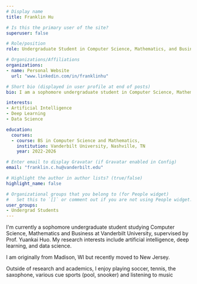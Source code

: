 ```yaml
---
# Display name
title: Franklin Hu

# Is this the primary user of the site?
superuser: false

# Role/position
role: Undergraduate Student in Computer Science, Mathematics, and Business

# Organizations/Affiliations
organizations:
- name: Personal Website
  url: "www.linkedin.com/in/franklinhu"

# Short bio (displayed in user profile at end of posts)
bio: I am a sophomore undergraduate student in Computer Science, Mathematics, and Business

interests:
- Artificial Intelligence
- Deep Learning
- Data Science

education:
  courses:
  - course: BS in Computer Science and Mathematics, 
    institution: Vanderbilt University, Nashville, TN
    year: 2022-2026

# Enter email to display Gravatar (if Gravatar enabled in Config)
email: "franklin.c.hu@vanderbilt.edu"

# Highlight the author in author lists? (true/false)
highlight_name: false

# Organizational groups that you belong to (for People widget)
#   Set this to `[]` or comment out if you are not using People widget.
user_groups:
- Undergrad Students
---
```


I'm currently a sophomore undergraduate student studying Computer Science, Mathematics and Business at Vanderbilt University, supervised by Prof. Yuankai Huo. My research interests include artificial intelligence, deep learning, and data science.

I am originally from Madison, WI but recently moved to New Jersey.  
 
Outside of research and academics, I enjoy playing soccer, tennis, the saxophone, various cue sports (pool, snooker) and listening to music
